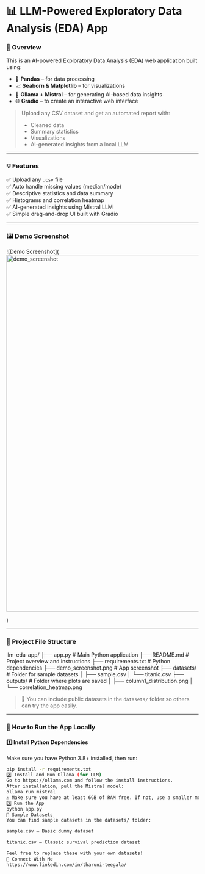 # 📊 LLM-Powered Exploratory Data Analysis (EDA) App

### 🚀 Overview

This is an AI-powered Exploratory Data Analysis (EDA) web application built using:

- 🐼 **Pandas** – for data processing
- 📈 **Seaborn & Matplotlib** – for visualizations
- 🤖 **Ollama + Mistral** – for generating AI-based data insights
- 🌐 **Gradio** – to create an interactive web interface

> Upload any CSV dataset and get an automated report with:
> - Cleaned data
> - Summary statistics
> - Visualizations
> - AI-generated insights from a local LLM

---

### 💡 Features

✅ Upload any `.csv` file  
✅ Auto handle missing values (median/mode)  
✅ Descriptive statistics and data summary  
✅ Histograms and correlation heatmap  
✅ AI-generated insights using Mistral LLM  
✅ Simple drag-and-drop UI built with Gradio  

---

### 🖼️ Demo Screenshot

![Demo Screenshot](<img width="1909" height="935" alt="demo_screenshot" src="https://github.com/user-attachments/assets/2f1427f5-cab0-40b7-ab8d-abe9ee237497" />
>
)

---

### 📁 Project File Structure
llm-eda-app/
├── app.py # Main Python application
├── README.md # Project overview and instructions
├── requirements.txt # Python dependencies
├── demo_screenshot.png # App screenshot
├── datasets/ # Folder for sample datasets
│ ├── sample.csv
│ └── titanic.csv
├── outputs/ # Folder where plots are saved
│ ├── column1_distribution.png
│ └── correlation_heatmap.png

> 🧠 You can include public datasets in the `datasets/` folder so others can try the app easily.

---

### 🔧 How to Run the App Locally

#### 1️⃣ Install Python Dependencies

Make sure you have Python 3.8+ installed, then run:

```bash
pip install -r requirements.txt
2️⃣ Install and Run Ollama (for LLM)
Go to https://ollama.com and follow the install instructions.
After installation, pull the Mistral model:
ollama run mistral
⚠️ Make sure you have at least 6GB of RAM free. If not, use a smaller model like llama2:7b.
3️⃣ Run the App
python app.py
📁 Sample Datasets
You can find sample datasets in the datasets/ folder:

sample.csv – Basic dummy dataset

titanic.csv – Classic survival prediction dataset

Feel free to replace these with your own datasets!
🤝 Connect With Me
https://www.linkedin.com/in/tharuni-teegala/


